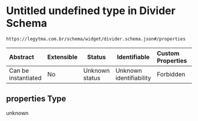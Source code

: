 # Untitled undefined type in Divider Schema

```txt
https://legytma.com.br/schema/widget/divider.schema.json#/properties
```




| Abstract            | Extensible | Status         | Identifiable            | Custom Properties | Additional Properties | Access Restrictions | Defined In                                                                           |
| :------------------ | ---------- | -------------- | ----------------------- | :---------------- | --------------------- | ------------------- | ------------------------------------------------------------------------------------ |
| Can be instantiated | No         | Unknown status | Unknown identifiability | Forbidden         | Allowed               | none                | [divider.schema.json\*](../schema/widget/divider.schema.json "open original schema") |

## properties Type

unknown
